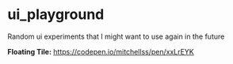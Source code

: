 # ui_playground
Random ui experiments that I might want to use again in the future

**Floating Tile:**
https://codepen.io/mitchellss/pen/xxLrEYK
